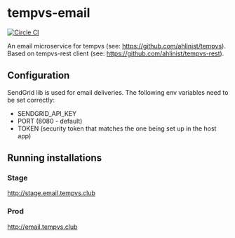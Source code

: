 # tempvs-email
[![Circle CI](https://circleci.com/gh/ahlinist/tempvs-email/tree/master.svg?&style=shield)](https://circleci.com/gh/ahlinist/tempvs-email/tree/master)

An email microservice for tempvs (see: https://github.com/ahlinist/tempvs). Based on tempvs-rest client (see: https://github.com/ahlinist/tempvs-rest).
 
## Configuration
SendGrid lib is used for email deliveries. The following env variables need to be set correctly:
 * SENDGRID_API_KEY
 * PORT (8080 - default)
 * TOKEN (security token that matches the one being set up in the host app)

## Running installations
### Stage
http://stage.email.tempvs.club
### Prod
http://email.tempvs.club
